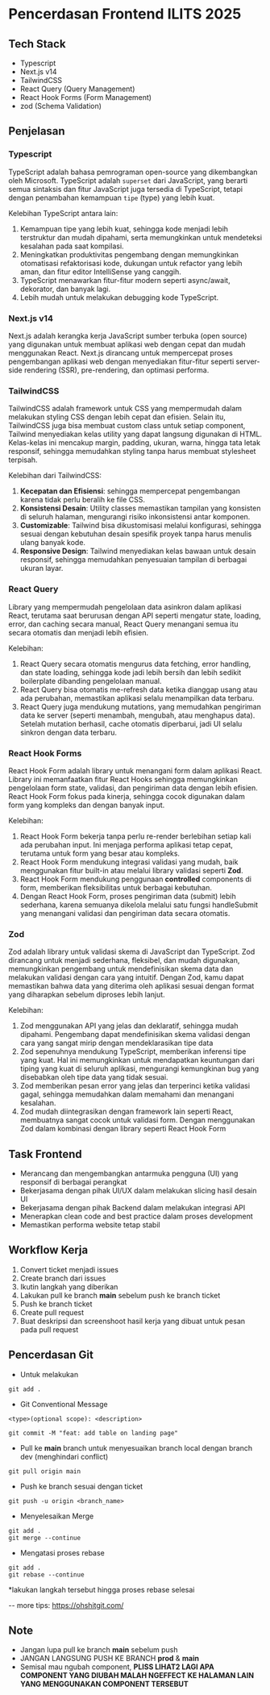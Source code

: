 # Pencerdasan Frontend ILITS 2025

## Tech Stack

- Typescript
- Next.js v14
- TailwindCSS
- React Query (Query Management)
- React Hook Forms (Form Management)
- zod (Schema Validation)

## Penjelasan

### Typescript

TypeScript adalah bahasa pemrograman open-source yang dikembangkan oleh Microsoft. TypeScript adalah `superset` dari JavaScript, yang berarti semua sintaksis dan fitur JavaScript juga tersedia di TypeScript, tetapi dengan penambahan kemampuan `tipe` (type) yang lebih kuat.

Kelebihan TypeScript antara lain:

1. Kemampuan tipe yang lebih kuat, sehingga kode menjadi lebih terstruktur dan mudah dipahami, serta memungkinkan untuk mendeteksi kesalahan pada saat kompilasi.
2. Meningkatkan produktivitas pengembang dengan memungkinkan otomatisasi refaktorisasi kode, dukungan untuk refactor yang lebih aman, dan fitur editor IntelliSense yang canggih.
3. TypeScript menawarkan fitur-fitur modern seperti async/await, dekorator, dan banyak lagi.
4. Lebih mudah untuk melakukan debugging kode TypeScript.

### Next.js v14

Next.js adalah kerangka kerja JavaScript sumber terbuka (open source) yang digunakan untuk membuat aplikasi web dengan cepat dan mudah menggunakan React. Next.js dirancang untuk mempercepat proses pengembangan aplikasi web dengan menyediakan fitur-fitur seperti server-side rendering (SSR), pre-rendering, dan optimasi performa.

### TailwindCSS

TailwindCSS adalah framework untuk CSS yang mempermudah dalam melakukan styling CSS dengan lebih cepat dan efisien. Selain itu, TailwindCSS juga bisa membuat custom class untuk setiap component, Tailwind menyediakan kelas utility yang dapat langsung digunakan di HTML. Kelas-kelas ini mencakup margin, padding, ukuran, warna, hingga tata letak responsif, sehingga memudahkan styling tanpa harus membuat stylesheet terpisah.

Kelebihan dari TailwindCSS:

1. **Kecepatan dan Efisiensi**: sehingga mempercepat pengembangan karena tidak perlu beralih ke file CSS.
2. **Konsistensi Desain**: Utility classes memastikan tampilan yang konsisten di seluruh halaman, mengurangi risiko inkonsistensi antar komponen.
3. **Customizable**: Tailwind bisa dikustomisasi melalui konfigurasi, sehingga sesuai dengan kebutuhan desain spesifik proyek tanpa harus menulis ulang banyak kode.
4. **Responsive Design**: Tailwind menyediakan kelas bawaan untuk desain responsif, sehingga memudahkan penyesuaian tampilan di berbagai ukuran layar.

### React Query

Library yang mempermudah pengelolaan data asinkron dalam aplikasi React, terutama saat berurusan dengan API seperti mengatur state, loading, error, dan caching secara manual, React Query menangani semua itu secara otomatis dan menjadi lebih efisien.

Kelebihan:

1. React Query secara otomatis mengurus data fetching, error handling, dan state loading, sehingga kode jadi lebih bersih dan lebih sedikit boilerplate dibanding pengelolaan manual.
2. React Query bisa otomatis me-refresh data ketika dianggap usang atau ada perubahan, memastikan aplikasi selalu menampilkan data terbaru.
3. React Query juga mendukung mutations, yang memudahkan pengiriman data ke server (seperti menambah, mengubah, atau menghapus data). Setelah mutation berhasil, cache otomatis diperbarui, jadi UI selalu sinkron dengan data terbaru.

### React Hook Forms

React Hook Form adalah library untuk menangani form dalam aplikasi React. Library ini memanfaatkan fitur React Hooks sehingga memungkinkan pengelolaan form state, validasi, dan pengiriman data dengan lebih efisien. React Hook Form fokus pada kinerja, sehingga cocok digunakan dalam form yang kompleks dan dengan banyak input.

Kelebihan:

1. React Hook Form bekerja tanpa perlu re-render berlebihan setiap kali ada perubahan input. Ini menjaga performa aplikasi tetap cepat, terutama untuk form yang besar atau kompleks.
2. React Hook Form mendukung integrasi validasi yang mudah, baik menggunakan fitur built-in atau melalui library validasi seperti **Zod**.
3. React Hook Form mendukung penggunaan **controlled** components di form, memberikan fleksibilitas untuk berbagai kebutuhan.
4. Dengan React Hook Form, proses pengiriman data (submit) lebih sederhana, karena semuanya dikelola melalui satu fungsi handleSubmit yang menangani validasi dan pengiriman data secara otomatis.

### Zod

Zod adalah library untuk validasi skema di JavaScript dan TypeScript. Zod dirancang untuk menjadi sederhana, fleksibel, dan mudah digunakan, memungkinkan pengembang untuk mendefinisikan skema data dan melakukan validasi dengan cara yang intuitif. Dengan Zod, kamu dapat memastikan bahwa data yang diterima oleh aplikasi sesuai dengan format yang diharapkan sebelum diproses lebih lanjut.

Kelebihan:

1. Zod menggunakan API yang jelas dan deklaratif, sehingga mudah dipahami. Pengembang dapat mendefinisikan skema validasi dengan cara yang sangat mirip dengan mendeklarasikan tipe data
2. Zod sepenuhnya mendukung TypeScript, memberikan inferensi tipe yang kuat. Hal ini memungkinkan untuk mendapatkan keuntungan dari tiping yang kuat di seluruh aplikasi, mengurangi kemungkinan bug yang disebabkan oleh tipe data yang tidak sesuai.
3. Zod memberikan pesan error yang jelas dan terperinci ketika validasi gagal, sehingga memudahkan dalam memahami dan menangani kesalahan.
4. Zod mudah diintegrasikan dengan framework lain seperti React, membuatnya sangat cocok untuk validasi form. Dengan menggunakan Zod dalam kombinasi dengan library seperti React Hook Form

## Task Frontend

- Merancang dan mengembangkan antarmuka pengguna (UI) yang responsif di berbagai perangkat
- Bekerjasama dengan pihak UI/UX dalam melakukan slicing hasil desain UI
- Bekerjasama dengan pihak Backend dalam melakukan integrasi API
- Menerapkan clean code and best practice dalam proses development
- Memastikan performa website tetap stabil

## Workflow Kerja

1. Convert ticket menjadi issues
2. Create branch dari issues
3. Ikutin langkah yang diberikan
4. Lakukan pull ke branch **main** sebelum push ke branch ticket
5. Push ke branch ticket
6. Create pull request
7. Buat deskripsi dan screenshoot hasil kerja yang dibuat untuk pesan pada pull request

## Pencerdasan Git

- Untuk melakukan

```
git add .
```

- Git Conventional Message

`<type>(optional scope): <description> `

```
git commit -M "feat: add table on landing page"
```

- Pull ke **main** branch untuk menyesuaikan branch local dengan branch dev (menghindari conflict)

```
git pull origin main
```

- Push ke branch sesuai dengan ticket

```
git push -u origin <branch_name>
```

- Menyelesaikan Merge

```
git add .
git merge --continue
```

- Mengatasi proses rebase

```
git add .
git rebase --continue
```

\*lakukan langkah tersebut hingga proses rebase selesai

--
more tips: https://ohshitgit.com/

## Note

- Jangan lupa pull ke branch **main** sebelum push
- JANGAN LANGSUNG PUSH KE BRANCH **prod** & **main**
- Semisal mau ngubah component, **PLISS LIHAT2 LAGI APA COMPONENT YANG DIUBAH MALAH NGEFFECT KE HALAMAN LAIN YANG MENGGUNAKAN COMPONENT TERSEBUT**
